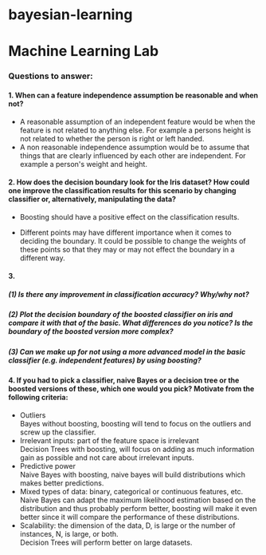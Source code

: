 # bayesian-learning
# Machine Learning Lab

### Questions to answer:
#### 1. When can a feature independence assumption be reasonable and when not?

* A reasonable assumption of an independent feature would be when the feature is not related to anything else. For example a persons height is not related to whether the person is right or left handed.
* A non reasonable independence assumption would be to assume that things that are clearly influenced by each other are independent. For example a person's weight and height.

#### 2. How does the decision boundary look for the Iris dataset? How could one improve the classification results for this scenario by changing classifier or, alternatively, manipulating the data?

* Boosting should have a positive effect on the classification results.

* Different points may have different importance when it comes to deciding the boundary. It could be possible to change the weights of these points so that they may or may not effect the boundary in a different way.

#### 3. 
##### (1) Is there any improvement in classification accuracy? Why/why not?  

##### (2) Plot the decision boundary of the boosted classifier on iris and compare it with that of the basic. What differences do you notice? Is the boundary of the boosted version more complex?  

##### (3) Can we make up for not using a more advanced model in the basic classifier (e.g. independent features) by using boosting?  



#### 4. If you had to pick a classifier, naive Bayes or a decision tree or the boosted versions of these, which one would you pick? Motivate from the following criteria:

* Outliers  
Bayes without boosting, boosting will tend to focus on the outliers and screw up the classifier.
* Irrelevant inputs: part of the feature space is irrelevant  
Decision Trees with boosting, will focus on adding as much information gain as possible and not care about irrelevant inputs.
* Predictive power  
Naive Bayes with boosting, naive bayes will build distributions which makes better predictions.
* Mixed types of data: binary, categorical or continuous features, etc.  
Naive Bayes can adapt the maximum likelihood estimation based on the distribution and thus probably perform better, boosting will make it even better since it will compare the performance of these distributions.
* Scalability: the dimension of the data, D, is large or the number of instances, N, is large, or both.  
Decision Trees will perform better on large datasets.
